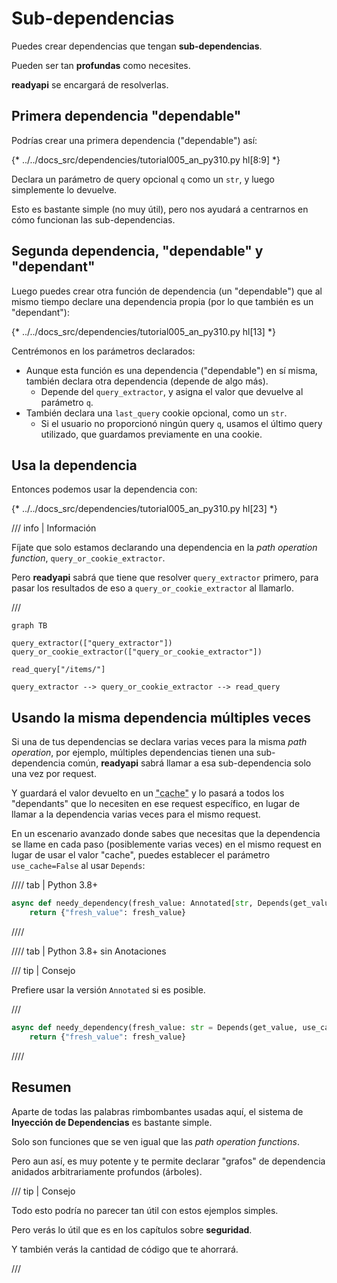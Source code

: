 # Sub-dependencias

Puedes crear dependencias que tengan **sub-dependencias**.

Pueden ser tan **profundas** como necesites.

**readyapi** se encargará de resolverlas.

## Primera dependencia "dependable"

Podrías crear una primera dependencia ("dependable") así:

{* ../../docs_src/dependencies/tutorial005_an_py310.py hl[8:9] *}

Declara un parámetro de query opcional `q` como un `str`, y luego simplemente lo devuelve.

Esto es bastante simple (no muy útil), pero nos ayudará a centrarnos en cómo funcionan las sub-dependencias.

## Segunda dependencia, "dependable" y "dependant"

Luego puedes crear otra función de dependencia (un "dependable") que al mismo tiempo declare una dependencia propia (por lo que también es un "dependant"):

{* ../../docs_src/dependencies/tutorial005_an_py310.py hl[13] *}

Centrémonos en los parámetros declarados:

* Aunque esta función es una dependencia ("dependable") en sí misma, también declara otra dependencia (depende de algo más).
    * Depende del `query_extractor`, y asigna el valor que devuelve al parámetro `q`.
* También declara una `last_query` cookie opcional, como un `str`.
    * Si el usuario no proporcionó ningún query `q`, usamos el último query utilizado, que guardamos previamente en una cookie.

## Usa la dependencia

Entonces podemos usar la dependencia con:

{* ../../docs_src/dependencies/tutorial005_an_py310.py hl[23] *}

/// info | Información

Fíjate que solo estamos declarando una dependencia en la *path operation function*, `query_or_cookie_extractor`.

Pero **readyapi** sabrá que tiene que resolver `query_extractor` primero, para pasar los resultados de eso a `query_or_cookie_extractor` al llamarlo.

///

```mermaid
graph TB

query_extractor(["query_extractor"])
query_or_cookie_extractor(["query_or_cookie_extractor"])

read_query["/items/"]

query_extractor --> query_or_cookie_extractor --> read_query
```

## Usando la misma dependencia múltiples veces

Si una de tus dependencias se declara varias veces para la misma *path operation*, por ejemplo, múltiples dependencias tienen una sub-dependencia común, **readyapi** sabrá llamar a esa sub-dependencia solo una vez por request.

Y guardará el valor devuelto en un <abbr title="Una utilidad/sistema para almacenar valores calculados/generados, para reutilizarlos en lugar de calcularlos nuevamente.">"cache"</abbr> y lo pasará a todos los "dependants" que lo necesiten en ese request específico, en lugar de llamar a la dependencia varias veces para el mismo request.

En un escenario avanzado donde sabes que necesitas que la dependencia se llame en cada paso (posiblemente varias veces) en el mismo request en lugar de usar el valor "cache", puedes establecer el parámetro `use_cache=False` al usar `Depends`:

//// tab | Python 3.8+

```Python hl_lines="1"
async def needy_dependency(fresh_value: Annotated[str, Depends(get_value, use_cache=False)]):
    return {"fresh_value": fresh_value}
```

////

//// tab | Python 3.8+ sin Anotaciones

/// tip | Consejo

Prefiere usar la versión `Annotated` si es posible.

///

```Python hl_lines="1"
async def needy_dependency(fresh_value: str = Depends(get_value, use_cache=False)):
    return {"fresh_value": fresh_value}
```

////

## Resumen

Aparte de todas las palabras rimbombantes usadas aquí, el sistema de **Inyección de Dependencias** es bastante simple.

Solo son funciones que se ven igual que las *path operation functions*.

Pero aun así, es muy potente y te permite declarar "grafos" de dependencia anidados arbitrariamente profundos (árboles).

/// tip | Consejo

Todo esto podría no parecer tan útil con estos ejemplos simples.

Pero verás lo útil que es en los capítulos sobre **seguridad**.

Y también verás la cantidad de código que te ahorrará.

///
